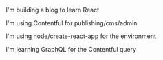 I'm building a blog to learn React

I'm using Contentful for publishing/cms/admin

I'm using node/create-react-app for the environment

I'm learning GraphQL for the Contentful query
